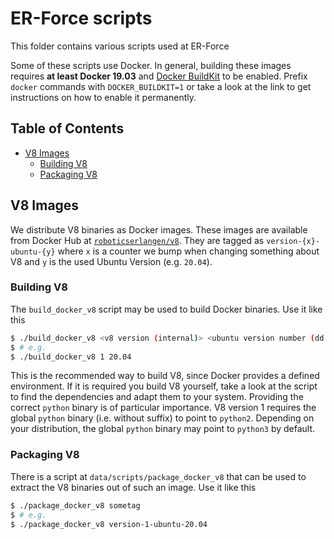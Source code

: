 # ER-Force scripts
This folder contains various scripts used at ER-Force

Some of these scripts use Docker.
In general, building these images requires **at least Docker 19.03** and [Docker BuildKit](https://docs.docker.com/develop/develop-images/build_enhancements/) to be enabled.
Prefix `docker` commands with `DOCKER_BUILDKIT=1` or take a look at the link to get instructions on how to enable it permanently.

## Table of Contents
- [V8 Images](#v8-images)
  * [Building V8](#building-v8)
  * [Packaging V8](#packaging-v8)

## V8 Images
We distribute V8 binaries as Docker images.
These images are available from Docker Hub at [`roboticserlangen/v8`](https://hub.docker.com/r/roboticserlangen/v8).
They are tagged as `version-{x}-ubuntu-{y}` where `x` is a counter we bump when changing something about V8 and `y` is the used Ubuntu Version (e.g. `20.04`).

### Building V8
The `build_docker_v8` script may be used to build Docker binaries.
Use it like this
```bash
$ ./build_docker_v8 <v8 version (internal)> <ubuntu version number (dd.dd)>
$ # e.g.
$ ./build_docker_v8 1 20.04
```
This is the recommended way to build V8, since Docker provides a defined environment.
If it is required you build V8 yourself, take a look at the script to find the dependencies and adapt them to your system.
Providing the correct `python` binary is of particular importance.
V8 version 1 requires the global `python` binary (i.e. without suffix) to point to `python2`.
Depending on your distribution, the global `python` binary may point to `python3` by default.

### Packaging V8
There is a script at `data/scripts/package_docker_v8` that can be used to extract the V8 binaries out of such an image.
Use it like this
```bash
$ ./package_docker_v8 sometag
$ # e.g.
$ ./package_docker_v8 version-1-ubuntu-20.04
```
